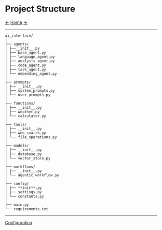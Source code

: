 # Project Structure

[<-](installation.md) [Home](index.md) [->](configuration.md)

---

```plaintext
ai_interface/
│
├── agents/
│ ├──__init__.py
│ ├── base_agent.py
│ ├── language_agent.py
│ ├── analysis_agent.py
│ ├── code_agent.py
│ ├── task_agent.py
│ └── embedding_agent.py
│
├── prompts/
│ ├── __init__.py
│ ├── system_prompts.py
│ └── user_prompts.py
│
├── functions/
│ ├── __init__.py
│ ├── weather.py
│ └── calculator.py
│
├── tools/
│ ├── __init__.py
│ ├── web_search.py
│ └── file_operations.py
│
├── models/
│ ├── __init__.py
│ ├── database.py
│ └── vector_store.py
│
├── workflows/
│ ├── __init__.py
│ └── agentic_workflow.py
│
├── config/
│ ├── **init**.py
│ ├── settings.py
│ └── constants.py
│
├── main.py
└── requirements.txt
```

---

[Configuration](configuration.md)
